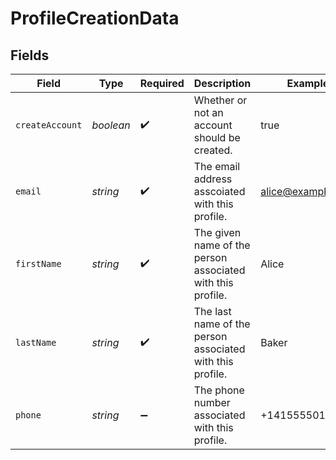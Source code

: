 # ProfileCreationData


## Fields

| Field                                                      | Type                                                       | Required                                                   | Description                                                | Example                                                    |
| ---------------------------------------------------------- | ---------------------------------------------------------- | ---------------------------------------------------------- | ---------------------------------------------------------- | ---------------------------------------------------------- |
| `createAccount`                                            | *boolean*                                                  | :heavy_check_mark:                                         | Whether or not an account should be created.               | true                                                       |
| `email`                                                    | *string*                                                   | :heavy_check_mark:                                         | The email address asscoiated with this profile.            | alice@example.com                                          |
| `firstName`                                                | *string*                                                   | :heavy_check_mark:                                         | The given name of the person associated with this profile. | Alice                                                      |
| `lastName`                                                 | *string*                                                   | :heavy_check_mark:                                         | The last name of the person associated with this profile.  | Baker                                                      |
| `phone`                                                    | *string*                                                   | :heavy_minus_sign:                                         | The phone number associated with this profile.             | +14155550199                                               |